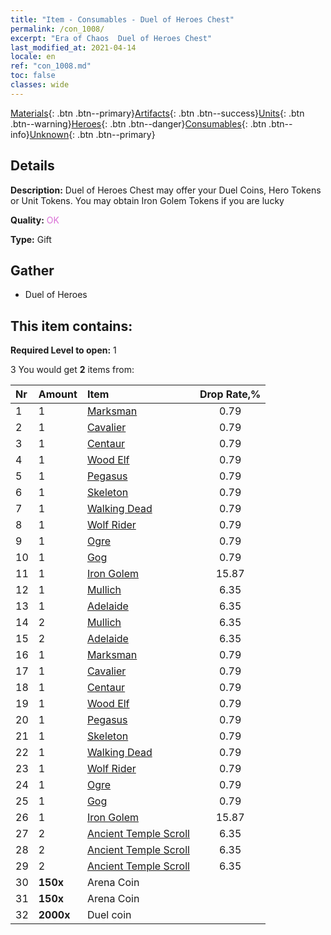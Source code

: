 ```yaml
---
title: "Item - Consumables - Duel of Heroes Chest"
permalink: /con_1008/
excerpt: "Era of Chaos  Duel of Heroes Chest"
last_modified_at: 2021-04-14
locale: en
ref: "con_1008.md"
toc: false
classes: wide
---
```

 [Materials](/Items/){: .btn .btn--primary}[Artifacts](/Items/Artifacts/){: .btn .btn--success}[Units](/Items/Units/){: .btn .btn--warning}[Heroes](/Items/Heroes/){: .btn .btn--danger}[Consumables](/Items/Consumables/){: .btn .btn--info}[Unknown](/Items/Unknown/){: .btn .btn--primary}

## Details
 **Description:** Duel of Heroes Chest may offer your Duel Coins, Hero Tokens or Unit Tokens. You may obtain Iron Golem Tokens if you are lucky

 **Quality:** <span style="color: #DA70D6">OK</span>

 **Type:** Gift

## Gather

*    Duel of Heroes 

## This item contains:

 **Required Level to open:** 1

 3 You would get **2** items  from:

  | Nr | Amount |     Item    | Drop Rate,% |
  |:---|:-------|:------------|:---------:|
  | 1 | 1 | [Marksman](/Items/unt_191/) | 0.79 | 
  | 2 | 1 | [Cavalier ](/Items/unt_195/) | 0.79 | 
  | 3 | 1 | [Centaur](/Items/unt_199/) | 0.79 | 
  | 4 | 1 | [Wood Elf](/Items/unt_201/) | 0.79 | 
  | 5 | 1 | [Pegasus](/Items/unt_202/) | 0.79 | 
  | 6 | 1 | [Skeleton](/Items/unt_208/) | 0.79 | 
  | 7 | 1 | [Walking Dead](/Items/unt_209/) | 0.79 | 
  | 8 | 1 | [Wolf Rider](/Items/unt_218/) | 0.79 | 
  | 9 | 1 | [Ogre](/Items/unt_220/) | 0.79 | 
  | 10 | 1 | [Gog](/Items/unt_227/) | 0.79 | 
  | 11 | 1 | [Iron Golem](/Items/unt_237/) | 15.87 | 
  | 12 | 1 | [Mullich](/Items/her_360/) | 6.35 | 
  | 13 | 1 | [Adelaide](/Items/her_359/) | 6.35 | 
  | 14 | 2 | [Mullich](/Items/her_360/) | 6.35 | 
  | 15 | 2 | [Adelaide](/Items/her_359/) | 6.35 | 
  | 16 | 1 | [Marksman](/Items/unt_191/) | 0.79 | 
  | 17 | 1 | [Cavalier ](/Items/unt_195/) | 0.79 | 
  | 18 | 1 | [Centaur](/Items/unt_199/) | 0.79 | 
  | 19 | 1 | [Wood Elf](/Items/unt_201/) | 0.79 | 
  | 20 | 1 | [Pegasus](/Items/unt_202/) | 0.79 | 
  | 21 | 1 | [Skeleton](/Items/unt_208/) | 0.79 | 
  | 22 | 1 | [Walking Dead](/Items/unt_209/) | 0.79 | 
  | 23 | 1 | [Wolf Rider](/Items/unt_218/) | 0.79 | 
  | 24 | 1 | [Ogre](/Items/unt_220/) | 0.79 | 
  | 25 | 1 | [Gog](/Items/unt_227/) | 0.79 | 
  | 26 | 1 | [Iron Golem](/Items/unt_237/) | 15.87 | 
  | 27 | 2 | [Ancient Temple Scroll](/Items/con_697/) | 6.35 | 
  | 28 | 2 | [Ancient Temple Scroll](/Items/con_697/) | 6.35 | 
  | 29 | 2 | [Ancient Temple Scroll](/Items/con_697/) | 6.35 | 
  | 30 |  **150x** | Arena Coin |  | 3.97 | 
  | 31 |  **150x** | Arena Coin |  | 3.97 | 
  | 32 |  **2000x** | Duel coin |  | 0 | 

